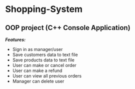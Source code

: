 # Shopping-System
## OOP project (C++ Console Application)

**_Features:_**
* Sign in as manager/user
* Save customers data to text file
* Save products data to text file
* User can make or cancel order
* User can make a refund
* User can view all previous orders
* Manager can delete user
